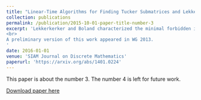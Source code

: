 ```yaml
---
title: "Linear-Time Algorithms for Finding Tucker Submatrices and Lekkerkerker-Boland Subgraphs"
collection: publications
permalink: /publication/2015-10-01-paper-title-number-3
excerpt: 'Lekkerkerker and Boland characterized the minimal forbidden induced subgraphs for the class of interval graphs. We give a linear-time algorithm to find one in any graph that is not an interval graph. Tucker characterized the minimal forbidden submatrices of binary matrices that do not have the consecutive-ones property. We give a linear-time algorithm to find one in any binary matrix that does not have the consecutive-ones property. 
<br>
A preliminary version of this work appeared in WG 2013.
'
date: 2016-01-01
venue: 'SIAM Journal on Discrete Mathematics'
paperurl: 'https://arxiv.org/abs/1401.0224'
---
```

This paper is about the number 3. The number 4 is left for future work.

[Download paper here](http://academicpages.github.io/files/paper3.pdf)

